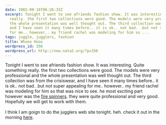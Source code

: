 ```yaml
---
date: 2002-09-16T06:26:33Z
excerpt: Tonight I went to see afriends fashion show. It was interesting. Quite something
  really. the first two collections were good. The models were very professional and
  the whole presentation was well thought out. The third collection was from the crisiswear,
  and I have seen it many times before.. it is ok.. not bad. .but not super appealing
  for me.. however.. my friend rachel was modeling for him so ...
tags: juggle, jugglers, fashion
title: Whooo Hooo
wordpress_id: 356
wordpress_url: http://new.nata2.org/?p=356
---
```


Tonight I went to see afriends fashion show. It was interesting. Quite something really. the first two collections were good. The models were very professional and the whole presentation was well thought out. The third collection was from the crisiswear, and I have seen it many times before.. it is ok.. not bad. .but not super appealing for me.. however.. my friend rachel was modeling for him so that was nice to see. he most exciting part however was the <a href="http://wildfireentertainment.com">fire spinners</a>. they were quite professional and very good. Hopefully we will get to work with them. 
<br/><br/>I think I am goign to do the jugglers web site tonight. heh. check it out in the morning <a href="http://www.thejugglers.org">here</a>.
